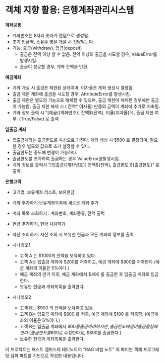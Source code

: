 # 객체 지향 활용: 은행계좌관리시스템

**계좌공통**
* 계좌번호는 8자리 숫자가 랜덤으로 생성됨.
* 초기 입금액, 소유주 명을 개설 시 전달받는다.
* 기능: 출금(withdraw), 입금(deposit)
    * 출금은 잔액 이상 할 수 없음. 잔액 이상의 출금을 시도할 경우, ValueError를 발생시킴.
    * 출금이 성공할 경우, 계좌 잔액을 반환.

**예금계좌**
* 계좌 개설 시 출금은 제한된 상태이며, 이자율은 계좌 생성시 결정됨.
* 출금 제한 계좌에 출금을 시도할 경우, AttributeError를 발생시킴.
* 출금 제한은 별도의 기능으로 해체할 수 있으며, 출금 제한이 해제된 경우에만 출금이 가능함. 출금 제한 해제 시 ( 잔액* 이자율) 만큼의 금액이 계좌에 추가로 저축됨.
* 계좌 정보 출력 시 "[예금/{계좌번호}] 잔액${잔액}, 이율{이자율}%, 출금 제한 여부: {True/False} 로 출력

**입출금 계좌**
* 입출금계좌는 출금한도를 속성으로 가진다. 계좌 생성 시 $500 로 결정되며, 필요한 경우 별도의 값으로 초기 설정할 수 있다.
* 출금한도는 중도에 변경이 가능하다.
* 출금한도를 초과하여 출금하는 경우 ValueError를발생시킴.
* 계좌 정보를 출력시 "[입출금/{계좌번호}] 잔액${잔액}, 출금한도 ${출금한도}" 로 출력.

**은행고객** 
* 고객명, 보유계좌 리스트, 보유현금
* 계좌 추가하기:보유계좌목록에 새로운 계좌 추가
* 계좌 목록 조회하기 : 계좌번호, 계좌종류, 잔액 출력
* 현금 추가하기, 현금 차감하기
* 자산 조회하기: 자산 조회 시 보유한 현금과 모든 계좌의 정보를 출력

* 시나리오1
    * 고객 A 는 $1000의 잔액을 보유하고 있다.
    * 고객 A는 입출금 계좌에 $200를 저축하고, 예금 계좌에 $800를 저축한다.(예금 계좌의 이율은 5%이다.)
    * 예금 계좌의 만기 이후, 예금 계좌에서 $400 를 출금한 후 입출금 계좌로 입금한다.
    * 보유한 현금과 계좌목록을 출력한다.


* 시나리오2
    * 고객 B는 $900 의 잔액을 보유하고 있음.
    * 고객 B는 입출금 계좌에 $800 를 저축, 예금 계좌에 $100 를 저축함. (예금계좌의 이율은 6%이다.)
    * 고객 B는 입출금 계좌에서 $800를 출금하려 하지만, 출금한도에 걸려 출금을 실패한다.(출금한도를 800$로 수정한다음, $800를 출금한다.)
    * 보유한 현금과 계좌목록을 출력한다.
    


이 프로젝트는 패스트 캠퍼스의 테디노트의 "RAG 비법 노트" 의 파이썬 객체 프로그래밍 심화 파트를 기반으로 작성한 내용입니다. 